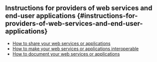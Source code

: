 ## ​Instructions for providers of web services and end-user applications {#instructions-for-providers-of-web-services-and-end-user-applications}

* [How to share your web services or applications](how-to-share-your-web-services-or-end-user-applications.md)
* [How to make your web services or applications interoperable](how-to-share-your-web-services-or-end-user-applications.md)
* [How to document your web services or applications](how-to-document-your-web-services-or-applications.md)





